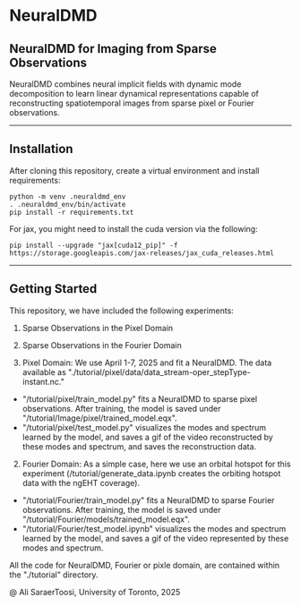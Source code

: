 # NeuralDMD
NeuralDMD for Imaging from Sparse Observations
-------------------------------------------------------
NeuralDMD combines neural implicit fields with dynamic mode decomposition to learn linear dynamical representations capable of reconstructing spatiotemporal images from sparse pixel or Fourier observations.

--------------------------------------------------------------------------------------------------------------
Installation
--------------------------------------------------------------------------------------------------------------
After cloning this repository, create a virtual environment and install requirements:
```
python -m venv .neuraldmd_env
. .neuraldmd_env/bin/activate
pip install -r requirements.txt
```

For jax, you might need to install the cuda version via the following:
```
pip install --upgrade "jax[cuda12_pip]" -f https://storage.googleapis.com/jax-releases/jax_cuda_releases.html
```

--------------------------------------------------------------------------------------------------------------
Getting Started
--------------------------------------------------------------------------------------------------------------
This repository, we have included the following experiments:
1. Sparse Observations in the Pixel Domain
2. Sparse Observations in the Fourier Domain

1. Pixel Domain: We use April 1-7, 2025 and fit a NeuralDMD. The data available as "./tutorial/pixel/data/data_stream-oper_stepType-instant.nc."
- "/tutorial/pixel/train_model.py" fits a NeuralDMD to sparse pixel observations. After training, the model is saved under "/tutorial/Image/pixel/trained_model.eqx".
- "/tutorial/pixel/test_model.py" visualizes the modes and spectrum learned by the model, and saves a gif of the video reconstructed by these modes and spectrum, and saves the reconstruction data.

2. Fourier Domain: As a simple case, here we use an orbital hotspot for this experiment (/tutorial/generate_data.ipynb creates the orbiting hotspot data with the ngEHT coverage).
- "/tutorial/Fourier/train_model.py" fits a NeuralDMD to sparse Fourier observations. After training, the model is saved under "/tutorial/Fourier/models/trained_model.eqx".
- "/tutorial/Fourier/test_model.ipynb" visualizes the modes and spectrum learned by the model, and saves a gif of the video represented by these modes and spectrum.

All the code for NeuralDMD, Fourier or pixle domain, are contained within the "./tutorial" directory. 

@ Ali SaraerToosi, University of Toronto, 2025